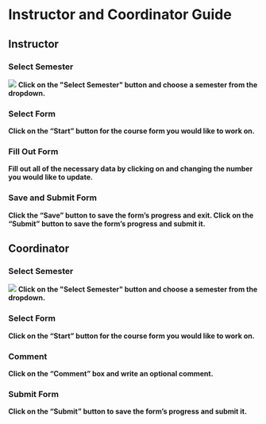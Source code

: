# Instructor and Coordinator Guide




## Instructor
### Select Semester
<kbd><img src='/images/instructor/selectSemester.png'></img></kbd>
**Click on the "Select Semester" button and choose a semester from the dropdown.**

### Select Form
<!--<kbd><img src='/images/instructor/selectForm.png'></img></kbd>>-->
**Click on the “Start” button for the course form you would like to work on.**

### Fill Out Form
<!--<kbd><img src='/images/instructor/fillOutForm.png'></img></kbd>>-->
**Fill out all of the necessary data by clicking on and changing the number you would like to update.**

### Save and Submit Form
<!--<kbd><img src='/images/instructor/saveAndSubmitForm.png'></img></kbd>>-->
**Click the “Save” button to save the form’s progress and exit. Click on the “Submit” button to save the form’s progress and submit it.**





## Coordinator

### Select Semester
<kbd><img src='/images/coordinator/selectSemester.png'></img></kbd>
**Click on the "Select Semester" button and choose a semester from the dropdown.**

### Select Form
<!--<kbd><img src='/images/coordinator/selectForm.png'></img></kbd>-->
**Click on the “Start” button for the course form you would like to work on.**

### Comment
<!--<kbd><img src='/images/coordinator/comment.png'></img></kbd>>-->
**Click on the “Comment” box and write an optional comment.**

### Submit Form
<!--<kbd><img src='/images/instructor/submitForm.png'></img></kbd>>-->
**Click on the “Submit” button to save the form’s progress and submit it.**